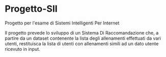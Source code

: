 # Progetto-SII
Progetto per l'esame di Sistemi Intelligenti Per Internet

Il progetto prevede lo sviluppo di un Sistema Di Raccomandazione che, a partire da un dataset contenente la lista degli allenamenti effettuati da vari utenti, restituisca la lista di utenti con allenamenti simili ad un dato utente ricevuto in input.